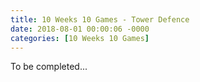 ```yaml
---
title: 10 Weeks 10 Games - Tower Defence
date: 2018-08-01 00:00:06 -0000
categories: [10 Weeks 10 Games]
---
```

To be completed...